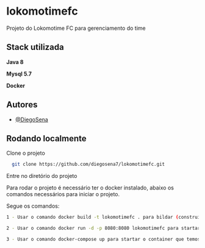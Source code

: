 # lokomotimefc
Projeto do Lokomotime FC para gerenciamento do time

## Stack utilizada

**Java 8** 

**Mysql 5.7** 

**Docker** 

## Autores
- [@DiegoSena](https://github.com/diegosena7)

## Rodando localmente

Clone o projeto

```bash
  git clone https://github.com/diegosena7/lokomotimefc.git
```
  
Entre no diretório do projeto

Para rodar o projeto é necessário ter o docker instalado, abaixo os comandos necessários para iniciar o projeto.

Segue os comandos:


```bash
1 - Usar o comando docker build -t lokomotimefc . para bildar (construir) a imagem do projeto.
```

```bash
2 - Usar o comando docker run -d -p 8080:8080 lokomotimefc para startar o projeto, com isso temos o projeto rodando na porta 8080.
```

```bash
3 - Usar o comando docker-compose up para startar o container que temos a base de dados.
```
